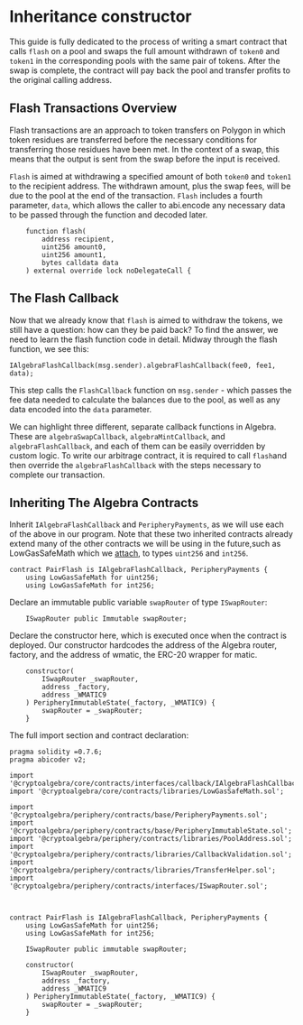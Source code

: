 # Inheritance constructor

This guide is fully dedicated to the process of writing a smart contract that calls `flash` on a pool and swaps the full amount withdrawn of `token0` and `token1` in the corresponding pools with the same pair of tokens. After the swap is complete, the contract will pay back the pool and transfer profits to the original calling address.

## Flash Transactions Overview

Flash transactions are an approach to token transfers on Polygon in which token residues are transferred before the necessary conditions for transferring those residues have been met. In the context of a swap, this means that the output is sent from the swap before the input is received.

`Flash` is aimed at withdrawing a specified amount of both `token0` and `token1` to the recipient address. The withdrawn amount, plus the swap fees, will be due to the pool at the end of the transaction. `Flash` includes a fourth parameter, `data`, which allows the caller to abi.encode any necessary data to be passed through the function and decoded later.


```solidity
    function flash(
        address recipient,
        uint256 amount0,
        uint256 amount1,
        bytes calldata data
    ) external override lock noDelegateCall {
```

## The Flash Callback

Now that we already know that `flash` is aimed to withdraw the tokens, we still have a question: how can they be paid back? To find the answer, we need to learn the flash function code in detail. Midway through the flash function, we see this:

```solidity
IAlgebraFlashCallback(msg.sender).algebraFlashCallback(fee0, fee1, data);
```

This step calls the `FlashCallback` function on `msg.sender` - which passes the fee data needed to calculate the balances due to the pool, as well as any data encoded into the `data` parameter.

We can highlight three different, separate callback functions in Algebra. These are `algebraSwapCallback`, `algebraMintCallback`, and `algebraFlashCallback`, and each of them can be easily overridden by custom logic. To write our arbitrage contract, it is required to call `flash`and then override the `algebraFlashCallback` with the steps necessary to complete our transaction.

## Inheriting The Algebra Contracts

Inherit `IAlgebraFlashCallback` and `PeripheryPayments`, as we will use each of the above in our program. Note that these two inherited contracts already extend many of the other contracts we will be using in the future,such as LowGasSafeMath which we [attach](https://docs.soliditylang.org/en/v0.7.6/contracts.html?highlight=using#using-for), to types `uint256` and `int256`.

```solidity
contract PairFlash is IAlgebraFlashCallback, PeripheryPayments {
    using LowGasSafeMath for uint256;
    using LowGasSafeMath for int256;
```

Declare an immutable public variable `swapRouter` of type `ISwapRouter`:

```solidity
    ISwapRouter public Immutable swapRouter;
```

Declare the constructor here, which is executed once when the contract is deployed. Our constructor hardcodes the address of the Algebra router, factory, and the address of wmatic, the ERC-20 wrapper for matic.

```solidity
    constructor(
        ISwapRouter _swapRouter,
        address _factory,
        address _WMATIC9
    ) PeripheryImmutableState(_factory, _WMATIC9) {
        swapRouter = _swapRouter;
    }
```

The full import section and contract declaration:

```solidity
pragma solidity =0.7.6;
pragma abicoder v2;

import '@cryptoalgebra/core/contracts/interfaces/callback/IAlgebraFlashCallback.sol';
import '@cryptoalgebra/core/contracts/libraries/LowGasSafeMath.sol';

import '@cryptoalgebra/periphery/contracts/base/PeripheryPayments.sol';
import '@cryptoalgebra/periphery/contracts/base/PeripheryImmutableState.sol';
import '@cryptoalgebra/periphery/contracts/libraries/PoolAddress.sol';
import '@cryptoalgebra/periphery/contracts/libraries/CallbackValidation.sol';
import '@cryptoalgebra/periphery/contracts/libraries/TransferHelper.sol';
import '@cryptoalgebra/periphery/contracts/interfaces/ISwapRouter.sol';



contract PairFlash is IAlgebraFlashCallback, PeripheryPayments {
    using LowGasSafeMath for uint256;
    using LowGasSafeMath for int256;

    ISwapRouter public immutable swapRouter;

    constructor(
        ISwapRouter _swapRouter,
        address _factory,
        address _WMATIC9
    ) PeripheryImmutableState(_factory, _WMATIC9) {
        swapRouter = _swapRouter;
    }
```
